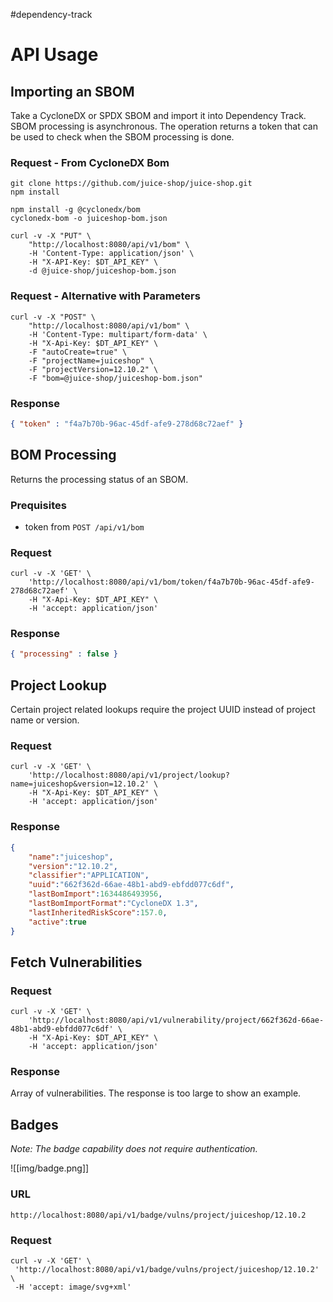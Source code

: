 #dependency-track

# API Usage

## Importing an SBOM

Take a CycloneDX or SPDX SBOM and import it into Dependency Track. SBOM processing is asynchronous. The operation returns a token that can be used to check when the SBOM processing is done.

### Request - From CycloneDX Bom

```shell
git clone https://github.com/juice-shop/juice-shop.git
npm install

npm install -g @cyclonedx/bom
cyclonedx-bom -o juiceshop-bom.json

curl -v -X "PUT" \
	"http://localhost:8080/api/v1/bom" \
	-H 'Content-Type: application/json' \
	-H "X-API-Key: $DT_API_KEY" \
	-d @juice-shop/juiceshop-bom.json
```

### Request - Alternative with Parameters

```
curl -v -X "POST" \
	"http://localhost:8080/api/v1/bom" \
	-H 'Content-Type: multipart/form-data' \
	-H "X-Api-Key: $DT_API_KEY" \
	-F "autoCreate=true" \
	-F "projectName=juiceshop" \
	-F "projectVersion=12.10.2" \
	-F "bom=@juice-shop/juiceshop-bom.json"
```

### Response

```json
{ "token" : "f4a7b70b-96ac-45df-afe9-278d68c72aef" }
```


## BOM Processing

Returns the processing status of an SBOM.

### Prequisites

- token from `POST /api/v1/bom`

### Request

```shell
curl -v -X 'GET' \
	'http://localhost:8080/api/v1/bom/token/f4a7b70b-96ac-45df-afe9-278d68c72aef' \
	-H "X-Api-Key: $DT_API_KEY" \
	-H 'accept: application/json'
```

### Response

```json
{ "processing" : false }
```


## Project Lookup

Certain project related lookups require the project UUID instead of project name or version.

### Request

```shell
curl -v -X 'GET' \
	'http://localhost:8080/api/v1/project/lookup?name=juiceshop&version=12.10.2' \
	-H "X-Api-Key: $DT_API_KEY" \
	-H 'accept: application/json'
 ```
 
### Response

```json
{
	"name":"juiceshop",
	"version":"12.10.2",
	"classifier":"APPLICATION",
	"uuid":"662f362d-66ae-48b1-abd9-ebfdd077c6df",
	"lastBomImport":1634486493956,
	"lastBomImportFormat":"CycloneDX 1.3",
	"lastInheritedRiskScore":157.0,
	"active":true
}
```


## Fetch Vulnerabilities

### Request

```shell
curl -v -X 'GET' \
	'http://localhost:8080/api/v1/vulnerability/project/662f362d-66ae-48b1-abd9-ebfdd077c6df' \
	-H "X-Api-Key: $DT_API_KEY" \
	-H 'accept: application/json'
 ```

### Response

Array of vulnerabilities. The response is too large to show an example.


## Badges

*Note: The badge capability does not require authentication.*

![[img/badge.png]]

### URL

`http://localhost:8080/api/v1/badge/vulns/project/juiceshop/12.10.2`

### Request

```shell
curl -v -X 'GET' \
 'http://localhost:8080/api/v1/badge/vulns/project/juiceshop/12.10.2' \
 -H 'accept: image/svg+xml'
 ```